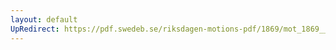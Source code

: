 ```yaml
---
layout: default
UpRedirect: https://pdf.swedeb.se/riksdagen-motions-pdf/1869/mot_1869__fk__00047/mot_1869__fk__00047_001.pdf
---
```


